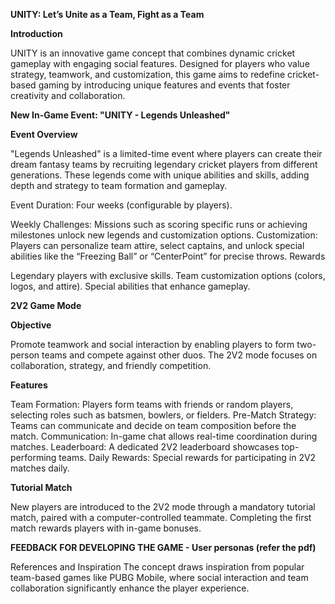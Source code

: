**UNITY: Let’s Unite as a Team, Fight as a Team**

**Introduction**

UNITY is an innovative game concept that combines dynamic cricket gameplay with engaging social features. Designed for players who value strategy, teamwork, and customization, this game aims to redefine cricket-based gaming by introducing unique features and events that foster creativity and collaboration.

**New In-Game Event: "UNITY - Legends Unleashed"**

**Event Overview**

"Legends Unleashed" is a limited-time event where players can create their dream fantasy teams by recruiting legendary cricket players from different generations. These legends come with unique abilities and skills, adding depth and strategy to team formation and gameplay.

Event Duration: Four weeks (configurable by players).

Weekly Challenges: Missions such as scoring specific runs or achieving milestones unlock new legends and customization options.
Customization: Players can personalize team attire, select captains, and unlock special abilities like the “Freezing Ball” or “CenterPoint” for precise throws.
Rewards

Legendary players with exclusive skills.
Team customization options (colors, logos, and attire).
Special abilities that enhance gameplay.

**2V2 Game Mode**

**Objective**

Promote teamwork and social interaction by enabling players to form two-person teams and compete against other duos. The 2V2 mode focuses on collaboration, strategy, and friendly competition.

**Features**

Team Formation: 
Players form teams with friends or random players, selecting roles such as batsmen, bowlers, or fielders.
Pre-Match Strategy:
Teams can communicate and decide on team composition before the match.
Communication: 
In-game chat allows real-time coordination during matches.
Leaderboard: 
A dedicated 2V2 leaderboard showcases top-performing teams.
Daily Rewards: 
Special rewards for participating in 2V2 matches daily.

**Tutorial Match**

New players are introduced to the 2V2 mode through a mandatory tutorial match, paired with a computer-controlled teammate. Completing the first match rewards players with in-game bonuses.

**FEEDBACK FOR DEVELOPING THE GAME - User personas (refer the pdf)**

References and Inspiration
The concept draws inspiration from popular team-based games like PUBG Mobile, where social interaction and team collaboration significantly enhance the player experience.
